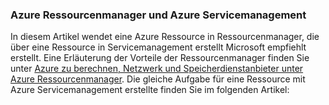 ### <a name="azure-resource-manager-and-azure-service-management"></a>Azure Ressourcenmanager und Azure Servicemanagement
 
In diesem Artikel wendet eine Azure Ressource in Ressourcenmanager, die über eine Ressource in Servicemanagement erstellt Microsoft empfiehlt erstellt. Eine Erläuterung der Vorteile der Ressourcenmanager finden Sie unter [Azure zu berechnen, Netzwerk und Speicherdienstanbieter unter Azure Ressourcenmanager](../articles/virtual-machines/virtual-machines-windows-compare-deployment-models.md). Die gleiche Aufgabe für eine Ressource mit Azure Servicemanagement erstellte finden Sie im folgenden Artikel:
